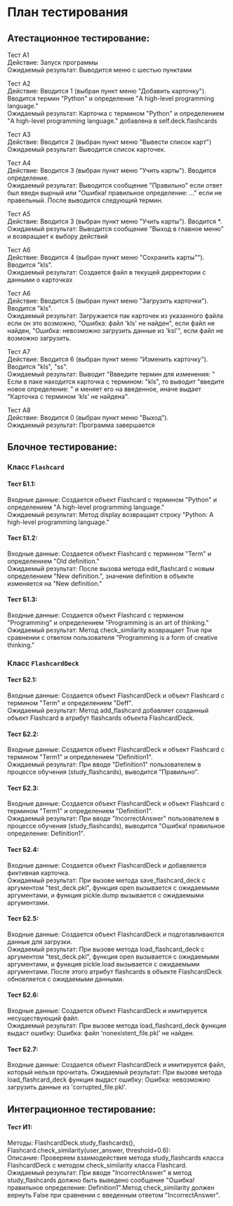 # План тестирования

## Атестационное тестирование:  
Тест А1  
Действие: Запуск программы  
Ожидаемый результат: Выводится меню с шестью пунктами

Тест А2  
Действие: Вводится 1 (выбран пункт меню "Добавить карточку"). Вводится термин "Python" и определение "A high-level programming language."  
Ожидаемый результат: Карточка с термином "Python" и определением "A high-level programming language." добавлена в self.deck.flashcards

Тест А3  
Действие: Вводится 2 (выбран пункт меню "Вывести список карт")  
Ожидаемый результат: Выводится список карточек.

Тест А4  
Действие: Вводится 3 (выбран пункт меню "Учить карты"). Вводится определение.  
Ожидаемый результат: Выводится сообщение "Правильно" если ответ был введн вырный или "Ошибка! правильное определение: ..." если не правельный. После выводится следующий термин.

Тест А5  
Действие: Вводится 3 (выбран пункт меню "Учить карты"). Вводится *.  
Ожидаемый результат: Выводится сообщение "Выход в главное меню" и возвращает к выбору действий

Тест А6  
Действие: Вводится 4 (выбран пункт меню "Сохранить карты""). Вводится "kls".  
Ожидаемый результат: Создается файл в текущей дирректории с данными о карточках

Тест А6  
Действие: Вводится 5 (выбран пункт меню "Загрузить карточки"). Вводится "kls".  
Ожидаемый результат: Загружается пак карточек из указанного файла если он это возможно, "Ошибка: файл 'kls' не найден", если файл не найден, "Ошибка: невозможно загрузить данные из 'ksl'", если файл не возможно загрузить.

Тест А7  
Действие: Вводится 6 (выбран пункт меню "Изменить карточку"). Вводится "kls", "ss".  
Ожидаемый результат: Выводит "Ввведите термин для изменения: " Если в паке находится карточка с термином: "kls", то выводит "введите новое определение: " и меняет его на введенное, иначе выдает "Карточка с термином 'kls' не найдена".

Тест А8  
Действие: Вводится 0 (выбран пункт меню "Выход").  
Ожидаемый результат: Программа завершается  

## Блочное тестирование:

### Класс `Flashcard`
#### Тест Б1.1:  

Входные данные: Создается объект Flashcard с термином "Python" и определением "A high-level programming language."  
Ожидаемый результат: Метод display возвращает строку "Python: A high-level programming language."

#### Тест Б1.2:  

Входные данные: Создается объект Flashcard с термином "Term" и определением "Old definition."  
Ожидаемый результат: После вызова метода edit_flashcard с новым определением "New definition.", значение definition в объекте изменяется на "New definition."

#### Тест Б1.3:  

Входные данные: Создается объект Flashcard с термином "Programming" и определением "Programming is an art of thinking."  
Ожидаемый результат: Метод check_similarity возвращает True при сравнении с ответом пользователя "Programming is a form of creative thinking."

### Класс `FlashcardDeck`
#### Тест Б2.1:

Входные данные: Создается объект FlashcardDeck и объект Flashcard с термином "Term" и определением "Deff".  
Ожидаемый результат: Метод add_flashcard добавляет созданный объект Flashcard в атрибут flashcards объекта FlashcardDeck.

#### Тест Б2.2:

Входные данные: Создается объект FlashcardDeck и объект Flashcard с термином "Term1" и определением "Definition1".  
Ожидаемый результат: При вводе "Definition1" пользователем в процессе обучения (study_flashcards), выводится "Правильно".

#### Тест Б2.3:

Входные данные: Создается объект FlashcardDeck и объект Flashcard с термином "Term1" и определением "Definition1".  
Ожидаемый результат: При вводе "IncorrectAnswer" пользователем в процессе обучения (study_flashcards), выводится "Ошибка! правильное определение: Definition1".

#### Тест Б2.4:

Входные данные: Создается объект FlashcardDeck и добавляется фиктивная карточка.  
Ожидаемый результат: При вызове метода save_flashcard_deck с аргументом "test_deck.pkl", функция open вызывается с ожидаемыми аргументами, и функция pickle.dump вызывается с ожидаемыми аргументами.

#### Тест Б2.5:

Входные данные: Создается объект FlashcardDeck и подготавливаются данные для загрузки.  
Ожидаемый результат: При вызове метода load_flashcard_deck с аргументом "test_deck.pkl", функция open вызывается с ожидаемыми аргументами, и функция pickle.load вызывается с ожидаемыми аргументами. После этого атрибут flashcards в объекте FlashcardDeck обновляется с ожидаемыми данными.

#### Тест Б2.6:

Входные данные: Создается объект FlashcardDeck и имитируется несуществующий файл.  
Ожидаемый результат: При вызове метода load_flashcard_deck функция выдаст ошибку: Ошибка: файл 'nonexistent_file.pkl' не найден.

#### Тест Б2.7:

Входные данные: Создается объект FlashcardDeck и имитируется файл, который нельзя прочитать. 
Ожидаемый результат: При вызове метода load_flashcard_deck функция выдаст ошибку: Ошибка: невозможно загрузить данные из 'corrupted_file.pkl'.

## Интеграционное тестирование:


#### Тест И1:
Методы: FlashcardDeck.study_flashcards(), Flashcard.check_similarity(user_answer, threshold=0.6):  
Описание: Проверяем взаимодействие метода study_flashcards класса FlashcardDeck с методом check_similarity класса Flashcard.  
Ожидаемый результат: При вводе "IncorrectAnswer" в метод study_flashcards должно быть выведено сообщение "Ошибка! правильное определение: Definition1".Метод check_similarity должен вернуть False при сравнении с введенным ответом "IncorrectAnswer".  
